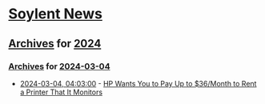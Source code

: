 # [Soylent News](../../../README.md)

## [Archives](../../index.md) for [2024](../index.md)

### [Archives](../../index.md) for [2024-03-04](index.md)

* [2024-03-04, 04:03:00](https://soylentnews.org/article.pl?sid=24/03/03/0237243&from=rss) - [HP Wants You to Pay Up to $36/Month to Rent a Printer That It Monitors](https://soylentnews.org/article.pl?sid=24/03/03/0237243&from=rss)
